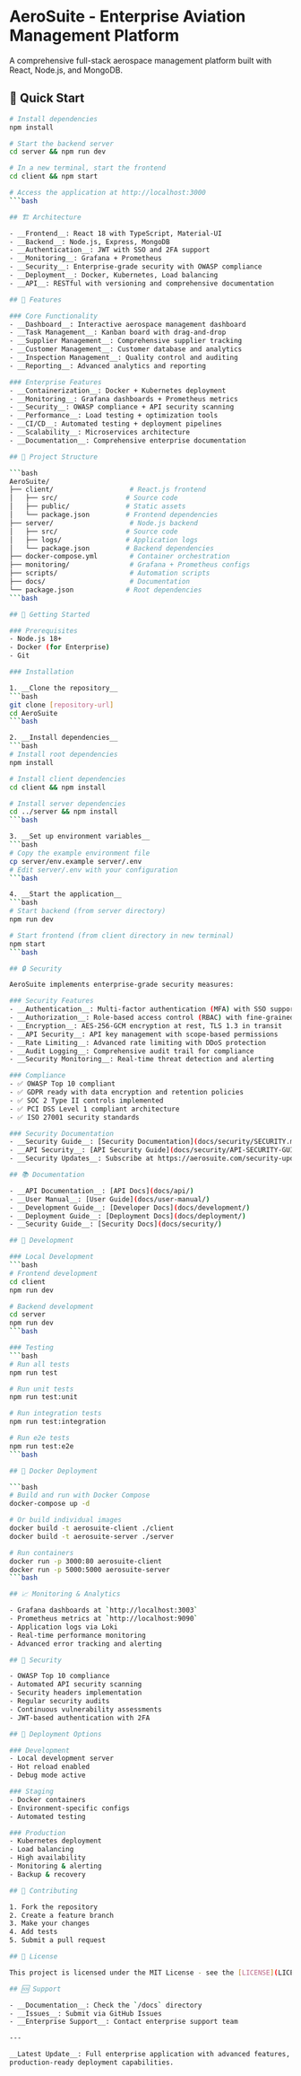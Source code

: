 # AeroSuite - Enterprise Aviation Management Platform

A comprehensive full-stack aerospace management platform built with React, Node.js, and MongoDB.

## 🚀 Quick Start

```bash
# Install dependencies
npm install

# Start the backend server
cd server && npm run dev

# In a new terminal, start the frontend
cd client && npm start

# Access the application at http://localhost:3000
```bash

## 🏗️ Architecture

- __Frontend__: React 18 with TypeScript, Material-UI
- __Backend__: Node.js, Express, MongoDB
- __Authentication__: JWT with SSO and 2FA support
- __Monitoring__: Grafana + Prometheus
- __Security__: Enterprise-grade security with OWASP compliance
- __Deployment__: Docker, Kubernetes, Load balancing
- __API__: RESTful with versioning and comprehensive documentation

## 🌟 Features

### Core Functionality
- __Dashboard__: Interactive aerospace management dashboard
- __Task Management__: Kanban board with drag-and-drop
- __Supplier Management__: Comprehensive supplier tracking
- __Customer Management__: Customer database and analytics
- __Inspection Management__: Quality control and auditing
- __Reporting__: Advanced analytics and reporting

### Enterprise Features
- __Containerization__: Docker + Kubernetes deployment
- __Monitoring__: Grafana dashboards + Prometheus metrics
- __Security__: OWASP compliance + API security scanning
- __Performance__: Load testing + optimization tools
- __CI/CD__: Automated testing + deployment pipelines
- __Scalability__: Microservices architecture
- __Documentation__: Comprehensive enterprise documentation

## 📁 Project Structure

```bash
AeroSuite/
├── client/                   # React.js frontend
│   ├── src/                 # Source code
│   ├── public/              # Static assets
│   └── package.json         # Frontend dependencies
├── server/                   # Node.js backend
│   ├── src/                 # Source code
│   ├── logs/                # Application logs
│   └── package.json         # Backend dependencies
├── docker-compose.yml        # Container orchestration
├── monitoring/               # Grafana + Prometheus configs
├── scripts/                  # Automation scripts
├── docs/                     # Documentation
└── package.json             # Root dependencies
```bash

## 🚀 Getting Started

### Prerequisites
- Node.js 18+
- Docker (for Enterprise)
- Git

### Installation

1. __Clone the repository__
```bash
git clone [repository-url]
cd AeroSuite
```bash

2. __Install dependencies__
```bash
# Install root dependencies
npm install

# Install client dependencies
cd client && npm install

# Install server dependencies
cd ../server && npm install
```bash

3. __Set up environment variables__
```bash
# Copy the example environment file
cp server/env.example server/.env
# Edit server/.env with your configuration
```bash

4. __Start the application__
```bash
# Start backend (from server directory)
npm run dev

# Start frontend (from client directory in new terminal)
npm start
```bash

## 🔒 Security

AeroSuite implements enterprise-grade security measures:

### Security Features
- __Authentication__: Multi-factor authentication (MFA) with SSO support
- __Authorization__: Role-based access control (RBAC) with fine-grained permissions
- __Encryption__: AES-256-GCM encryption at rest, TLS 1.3 in transit
- __API Security__: API key management with scope-based permissions
- __Rate Limiting__: Advanced rate limiting with DDoS protection
- __Audit Logging__: Comprehensive audit trail for compliance
- __Security Monitoring__: Real-time threat detection and alerting

### Compliance
- ✅ OWASP Top 10 compliant
- ✅ GDPR ready with data encryption and retention policies
- ✅ SOC 2 Type II controls implemented
- ✅ PCI DSS Level 1 compliant architecture
- ✅ ISO 27001 security standards

### Security Documentation
- __Security Guide__: [Security Documentation](docs/security/SECURITY.md)
- __API Security__: [API Security Guide](docs/security/API-SECURITY-GUIDE.md)
- __Security Updates__: Subscribe at https://aerosuite.com/security-updates

## 📚 Documentation

- __API Documentation__: [API Docs](docs/api/)
- __User Manual__: [User Guide](docs/user-manual/)
- __Development Guide__: [Developer Docs](docs/development/)
- __Deployment Guide__: [Deployment Docs](docs/deployment/)
- __Security Guide__: [Security Docs](docs/security/)

## 🔧 Development

### Local Development
```bash
# Frontend development
cd client
npm run dev

# Backend development
cd server
npm run dev
```bash

### Testing
```bash
# Run all tests
npm run test

# Run unit tests
npm run test:unit

# Run integration tests
npm run test:integration

# Run e2e tests
npm run test:e2e
```bash

## 🐳 Docker Deployment

```bash
# Build and run with Docker Compose
docker-compose up -d

# Or build individual images
docker build -t aerosuite-client ./client
docker build -t aerosuite-server ./server

# Run containers
docker run -p 3000:80 aerosuite-client
docker run -p 5000:5000 aerosuite-server
```bash

## 📈 Monitoring & Analytics

- Grafana dashboards at `http://localhost:3003`
- Prometheus metrics at `http://localhost:9090`
- Application logs via Loki
- Real-time performance monitoring
- Advanced error tracking and alerting

## 🔐 Security

- OWASP Top 10 compliance
- Automated API security scanning
- Security headers implementation
- Regular security audits
- Continuous vulnerability assessments
- JWT-based authentication with 2FA

## 🚀 Deployment Options

### Development
- Local development server
- Hot reload enabled
- Debug mode active

### Staging
- Docker containers
- Environment-specific configs
- Automated testing

### Production
- Kubernetes deployment
- Load balancing
- High availability
- Monitoring & alerting
- Backup & recovery

## 🤝 Contributing

1. Fork the repository
2. Create a feature branch
3. Make your changes
4. Add tests
5. Submit a pull request

## 📄 License

This project is licensed under the MIT License - see the [LICENSE](LICENSE) file for details.

## 🆘 Support

- __Documentation__: Check the `/docs` directory
- __Issues__: Submit via GitHub Issues
- __Enterprise Support__: Contact enterprise support team

---

__Latest Update__: Full enterprise application with advanced features, monitoring, and
production-ready deployment capabilities.
